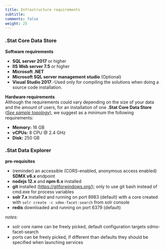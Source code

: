 ```yaml
---
title: Infrastructure requirements
subtitle: 
comments: false
weight: 25
---
```


### .Stat Core Data Store
**Software requirements**

- **SQL server 2017** or higher
- **IIS Web server 7\.5** or higher
- **Microsoft .NET**
- **Microsoft SQL server management studio** (Optional)
- **Visual Studio 2017**.-Used only for compiling the solutions when doing a source code installation.

**Hardware requirements**<br>
Although the requirements could vary depending on the size of your data and the amount of users, for an installation of one **.Stat Core Data Store** (*[See sample topology](https://sis-cc.gitlab.io/dotstatsuite-documentation/getting-started/installation/from-code-base/#a-installing-the-stat-suite-platform-full-stack-with-one-stat-core-data-store)*), we suggest as a minimum the following requirements: <br>

- **Memory:** 16 GB
- **vCPUs:** 8 CPU @ 2.4 GHz
- **Disk:** 250 GB         

### .Stat Data Explorer
**pre-requisites**

- (reminder) an accessible (CORS-enabled, anonymous access enabled) **SDMX v6.x** endpoint
- **nodejs 12.x** and **npm 6.x** installed
- **git** installed (https://gitforwindows.org/); only to use git bash instead of cmd.exe for process variables
- **solr 7.x** installed and running on port 8983 (default) with a core created with `solr create -c sdmx-facet-search` from solr console
- **redis** downloaded and running on port 6379 (default)

*notes:*

- solr core name can be freely picked, default configuration targets sdmx-facet-search
- ports can be freely picked, if different than defaults they should be specified when launching services
